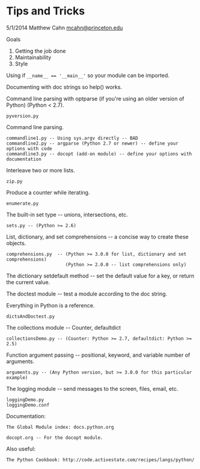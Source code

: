 Tips and Tricks
===============

5/1/2014
Matthew Cahn
mcahn@princeton.edu


Goals

1. Getting the job done
2. Maintainability
3. Style

Using if `__name__ == '__main__'` so your module can be imported.

Documenting with doc strings so help() works.

Command line parsing with optparse (if you're using an older version of Python) (Python < 2.7).

    pyversion.py


Command line parsing.

    commandline1.py -- Using sys.argv directly -- BAD
    commandline2.py -- argparse (Python 2.7 or newer) -- define your options with code
    commandline3.py -- docopt (add-on module) -- define your options with documentation


Interleave two or more lists.

    zip.py


Produce a counter while iterating.

    enumerate.py


The built-in set type -- unions, intersections, etc.

    sets.py -- (Python >= 2.6)


List, dictionary, and set comprehensions -- a concise way to create these objects.

    comprehensions.py  -- (Python >= 3.0.0 for list, dictionary and set comprehensions)
                          (Python >= 2.0.0 -- list comprehensions only)


The dictionary setdefault method -- set the default value for a key, or return the current value.

The doctest module -- test a module according to the doc string.

Everything in Python is a reference.

    dictsAndDoctest.py


The collections module -- Counter, defaultdict

    collectionsDemo.py -- (Counter: Python >= 2.7, defaultdict: Python >= 2.5)


Function argument passing -- positional, keyword, and variable number of arguments.

    arguments.py -- (Any Python version, but >= 3.0.0 for this particular example)


The logging module -- send messages to the screen, files, email, etc.

    loggingDemo.py
    loggingDemo.conf

Documentation:

    The Global Module index: docs.python.org

    docopt.org -- For the docopt module.

Also useful:

    The Python Cookbook: http://code.activestate.com/recipes/langs/python/

